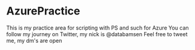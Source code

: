 # AzurePractice
This is my practice area for scripting with PS and such for Azure
You can follow my journey on Twitter, my nick is @databamsen
Feel free to tweet me, my dm's are open

